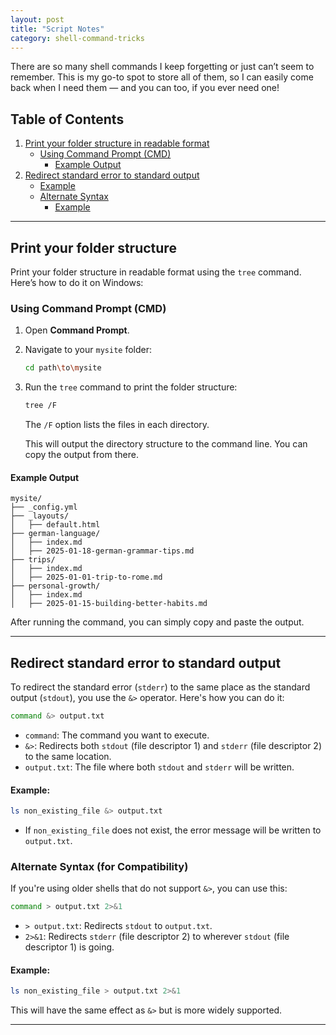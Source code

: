 ```yaml
---
layout: post
title: "Script Notes"
category: shell-command-tricks
---
```


There are so many shell commands I keep forgetting or just can’t seem to remember. This is my go-to spot to store all of them, so I can easily come back when I need them — and you can too, if you ever need one!

## Table of Contents
1. [Print your folder structure in readable format](#print-your-folder-structure)
   - [Using Command Prompt (CMD)](#using-command-prompt-cmd)
      - [Example Output](#example-output)
2. [Redirect standard error to standard output](#redirect-standard-error-to-standard-output)
      - [Example](#example)
   - [Alternate Syntax](#alternate-syntax-for-compatibility)
      - [Example](#example-1)

---

## **Print your folder structure**
Print your folder structure in readable format using the `tree` command. Here’s how to do it on Windows:

### Using Command Prompt (**CMD**)
1. Open **Command Prompt**.
2. Navigate to your `mysite` folder:
   ```bash
   cd path\to\mysite
   ```
3. Run the `tree` command to print the folder structure:
   ```bash
   tree /F
   ```
   The `/F` option lists the files in each directory.

   This will output the directory structure to the command line. You can copy the output from there.


#### Example Output
```plaintext
mysite/
├── _config.yml
├── _layouts/
│   ├── default.html
├── german-language/
│   ├── index.md
│   ├── 2025-01-18-german-grammar-tips.md
├── trips/
│   ├── index.md
│   ├── 2025-01-01-trip-to-rome.md
├── personal-growth/
│   ├── index.md
│   ├── 2025-01-15-building-better-habits.md
```

After running the command, you can simply copy and paste the output.

---

## **Redirect standard error to standard output**
To redirect the standard error (`stderr`) to the same place as the standard output (`stdout`), you use the `&>` operator. Here's how you can do it:

```bash
command &> output.txt
```
- `command`: The command you want to execute.
- `&>`: Redirects both `stdout` (file descriptor 1) and `stderr` (file descriptor 2) to the same location.
- `output.txt`: The file where both `stdout` and `stderr` will be written.

#### Example:
```bash
ls non_existing_file &> output.txt
```

- If `non_existing_file` does not exist, the error message will be written to `output.txt`.

### **Alternate Syntax (for Compatibility)**
If you're using older shells that do not support `&>`, you can use this:

```bash
command > output.txt 2>&1
```

- `> output.txt`: Redirects `stdout` to `output.txt`.
- `2>&1`: Redirects `stderr` (file descriptor 2) to wherever `stdout` (file descriptor 1) is going.

#### Example:
```bash
ls non_existing_file > output.txt 2>&1
```

This will have the same effect as `&>` but is more widely supported.

---
